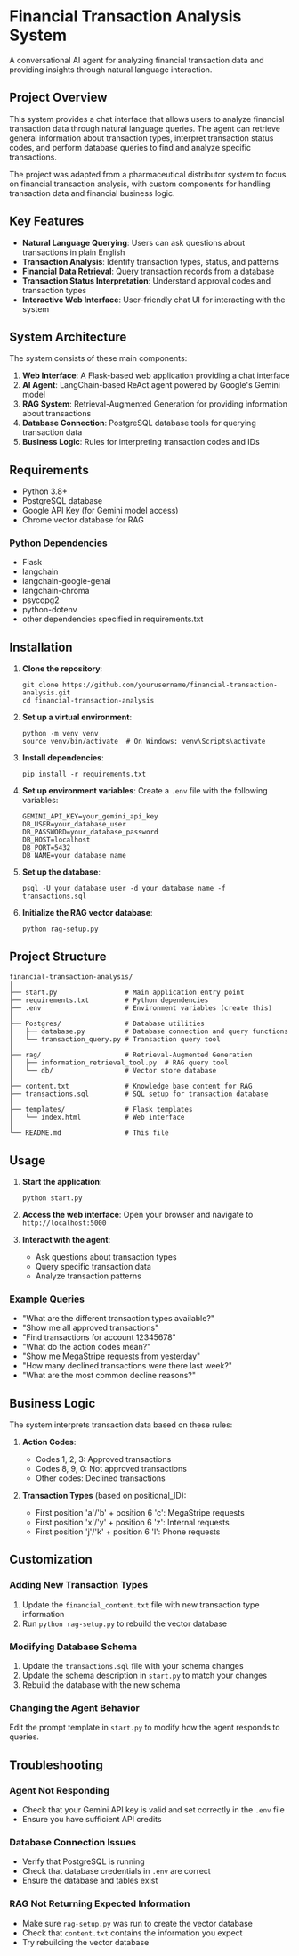 # Financial Transaction Analysis System

A conversational AI agent for analyzing financial transaction data and providing insights through natural language interaction.

## Project Overview

This system provides a chat interface that allows users to analyze financial transaction data through natural language queries. The agent can retrieve general information about transaction types, interpret transaction status codes, and perform database queries to find and analyze specific transactions.

The project was adapted from a pharmaceutical distributor system to focus on financial transaction analysis, with custom components for handling transaction data and financial business logic.

## Key Features

- **Natural Language Querying**: Users can ask questions about transactions in plain English
- **Transaction Analysis**: Identify transaction types, status, and patterns
- **Financial Data Retrieval**: Query transaction records from a database
- **Transaction Status Interpretation**: Understand approval codes and transaction types
- **Interactive Web Interface**: User-friendly chat UI for interacting with the system

## System Architecture

The system consists of these main components:

1. **Web Interface**: A Flask-based web application providing a chat interface
2. **AI Agent**: LangChain-based ReAct agent powered by Google's Gemini model
3. **RAG System**: Retrieval-Augmented Generation for providing information about transactions
4. **Database Connection**: PostgreSQL database tools for querying transaction data
5. **Business Logic**: Rules for interpreting transaction codes and IDs

## Requirements

- Python 3.8+
- PostgreSQL database
- Google API Key (for Gemini model access)
- Chrome vector database for RAG

### Python Dependencies

- Flask
- langchain
- langchain-google-genai
- langchain-chroma
- psycopg2
- python-dotenv
- other dependencies specified in requirements.txt

## Installation

1. **Clone the repository**:
   ```
   git clone https://github.com/yourusername/financial-transaction-analysis.git
   cd financial-transaction-analysis
   ```

2. **Set up a virtual environment**:
   ```
   python -m venv venv
   source venv/bin/activate  # On Windows: venv\Scripts\activate
   ```

3. **Install dependencies**:
   ```
   pip install -r requirements.txt
   ```

4. **Set up environment variables**:
   Create a `.env` file with the following variables:
   ```
   GEMINI_API_KEY=your_gemini_api_key
   DB_USER=your_database_user
   DB_PASSWORD=your_database_password
   DB_HOST=localhost
   DB_PORT=5432
   DB_NAME=your_database_name
   ```

5. **Set up the database**:
   ```
   psql -U your_database_user -d your_database_name -f transactions.sql
   ```

6. **Initialize the RAG vector database**:
   ```
   python rag-setup.py
   ```

## Project Structure

```
financial-transaction-analysis/
│
├── start.py                 # Main application entry point
├── requirements.txt         # Python dependencies
├── .env                     # Environment variables (create this)
│
├── Postgres/                # Database utilities
│   ├── database.py          # Database connection and query functions
│   └── transaction_query.py # Transaction query tool
│
├── rag/                     # Retrieval-Augmented Generation
│   ├── information_retrieval_tool.py  # RAG query tool
│   └── db/                  # Vector store database
│
├── content.txt              # Knowledge base content for RAG
├── transactions.sql         # SQL setup for transaction database
│
├── templates/               # Flask templates
│   └── index.html           # Web interface
│
└── README.md                # This file
```

## Usage

1. **Start the application**:
   ```
   python start.py
   ```

2. **Access the web interface**:
   Open your browser and navigate to `http://localhost:5000`

3. **Interact with the agent**:
   - Ask questions about transaction types
   - Query specific transaction data
   - Analyze transaction patterns

### Example Queries

- "What are the different transaction types available?"
- "Show me all approved transactions"
- "Find transactions for account 12345678"
- "What do the action codes mean?"
- "Show me MegaStripe requests from yesterday"
- "How many declined transactions were there last week?"
- "What are the most common decline reasons?"

## Business Logic

The system interprets transaction data based on these rules:

1. **Action Codes**:
   - Codes 1, 2, 3: Approved transactions
   - Codes 8, 9, 0: Not approved transactions
   - Other codes: Declined transactions

2. **Transaction Types** (based on positional_ID):
   - First position 'a'/'b' + position 6 'c': MegaStripe requests
   - First position 'x'/'y' + position 6 'z': Internal requests
   - First position 'j'/'k' + position 6 'l': Phone requests

## Customization

### Adding New Transaction Types

1. Update the `financial_content.txt` file with new transaction type information
2. Run `python rag-setup.py` to rebuild the vector database

### Modifying Database Schema

1. Update the `transactions.sql` file with your schema changes
2. Update the schema description in `start.py` to match your changes
3. Rebuild the database with the new schema

### Changing the Agent Behavior

Edit the prompt template in `start.py` to modify how the agent responds to queries.

## Troubleshooting

### Agent Not Responding

- Check that your Gemini API key is valid and set correctly in the `.env` file
- Ensure you have sufficient API credits

### Database Connection Issues

- Verify that PostgreSQL is running
- Check that database credentials in `.env` are correct
- Ensure the database and tables exist

### RAG Not Returning Expected Information

- Make sure `rag-setup.py` was run to create the vector database
- Check that `content.txt` contains the information you expect
- Try rebuilding the vector database

